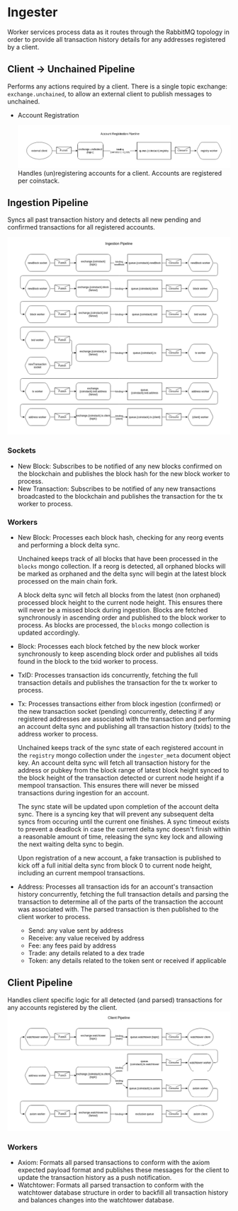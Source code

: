 # Ingester

Worker services process data as it routes through the RabbitMQ topology in order to provide all transaction history details for any addresses registered by a client.

## Client -&gt; Unchained Pipeline

Performs any actions required by a client. There is a single topic exchange: `exchange.unchained`, to allow an external client to publish messages to unchained.

* Account Registration

  ![Account Registration Pipeline](../.gitbook/assets/accountRegistrationPipeline.png) Handles \(un\)registering accounts for a client. Accounts are registered per coinstack.

## Ingestion Pipeline

Syncs all past transaction history and detects all new pending and confirmed transactions for all registered accounts.

![Ingestion Pipeline](../.gitbook/assets/ingestionPipeline.png)

### Sockets

* New Block: Subscribes to be notified of any new blocks confirmed on the blockchain and publishes the block hash for the new block worker to process.
* New Transaction: Subscribes to be notified of any new transactions broadcasted to the blockchain and publishes the transaction for the tx worker to process.

### Workers

* New Block: Processes each block hash, checking for any reorg events and performing a block delta sync.

  Unchained keeps track of all blocks that have been processed in the `blocks` mongo collection. If a reorg is detected, all orphaned blocks will be marked as orphaned and the delta sync will begin at the latest block processed on the main chain fork.

  A block delta sync will fetch all blocks from the latest \(non orphaned\) processed block height to the current node height. This ensures there will never be a missed block during ingestion. Blocks are fetched synchronously in ascending order and published to the block worker to process. As blocks are processed, the `blocks` mongo collection is updated accordingly.

* Block: Processes each block fetched by the new block worker synchronously to keep ascending block order and publishes all txids found in the block to the txid worker to process.
* TxID: Processes transaction ids concurrently, fetching the full transaction details and publishes the transaction for the tx worker to process.
* Tx: Processes transactions either from block ingestion \(confirmed\) or the new transaction socket \(pending\) concurrently, detecting if any registered addresses are associated with the transaction and performing an account delta sync and publishing all transaction history \(txids\) to the address worker to process.

  Unchained keeps track of the sync state of each registered account in the `registry` mongo collection under the `ingester_meta` document object key. An account delta sync will fetch all transaction history for the address or pubkey from the block range of latest block height synced to the block height of the transaction detected or current node height if a mempool transaction. This ensures there will never be missed transactions during ingestion for an account.

  The sync state will be updated upon completion of the account delta sync. There is a syncing key that will prevent any subsequent delta syncs from occuring until the current one finishes. A sync timeout exists to prevent a deadlock in case the current delta sync doesn't finish within a reasonable amount of time, releasing the sync key lock and allowing the next waiting delta sync to begin.

  Upon registration of a new account, a fake transaction is published to kick off a full initial delta sync from block 0 to current node height, including an current mempool transactions.

* Address: Processes all transaction ids for an account's transaction history concurrently, fetching the full transaction details and parsing the transaction to determine all of the parts of the transaction the account was associated with. The parsed transaction is then published to the client worker to process.
  * Send: any value sent by address
  * Receive: any value received by address
  * Fee: any fees paid by address
  * Trade: any details related to a dex trade
  * Token: any details related to the token sent or received if applicable

## Client Pipeline

Handles client specific logic for all detected \(and parsed\) transactions for any accounts registered by the client. ![Client Pipeline](../.gitbook/assets/clientPipeline.png)

### Workers

* Axiom: Formats all parsed transactions to conform with the axiom expected payload format and publishes these messages for the client to update the transaction history as a push notification.
* Watchtower: Formats all parsed transaction to conform with the watchtower database structure in order to backfill all transaction history and balances changes into the watchtower database.

